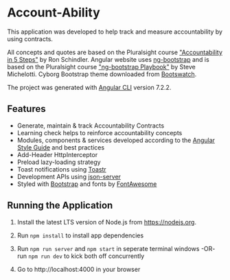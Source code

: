 # Account-Ability

This application was developed to help track and measure accountability by using contracts.

All concepts and quotes are based on the Pluralsight course ["Accountability in 5 Steps"](https://app.pluralsight.com/library/courses/accountability-five-steps) by Ron Schindler. Angular website uses [ng-bootstrap](https://ng-bootstrap.github.io/#/) and is based on the Pluralsight course ["ng-bootstrap Playbook"](https://app.pluralsight.com/library/courses/ng-bootstrap-playbook/) by Steve Michelotti. Cyborg Bootstrap theme downloaded from [Bootswatch](https://bootswatch.com/cyborg/).

The project was generated with [Angular CLI](https://github.com/angular/angular-cli) version 7.2.2.

## Features

* Generate, maintain & track Accountability Contracts
* Learning check helps to reinforce accountability concepts
* Modules, components & services developed according to the [Angular Style Guide](https://angular.io/guide/styleguide) and best practices
* Add-Header HttpInterceptor
* Preload lazy-loading strategy
* Toast notifications using [Toastr](https://codeseven.github.io/toastr/)
* Development APIs using [json-server](https://github.com/typicode/json-server)
* Styled with [Bootstrap](https://getbootstrap.com/) and fonts by [FontAwesome](https://fontawesome.com/)

## Running the Application

1. Install the latest LTS version of Node.js from https://nodejs.org.

1. Run `npm install` to install app dependencies

1. Run `npm run server` and `npm start` in seperate terminal windows -OR- run `npm run dev` to kick both off concurrently

1. Go to http://localhost:4000 in your browser
